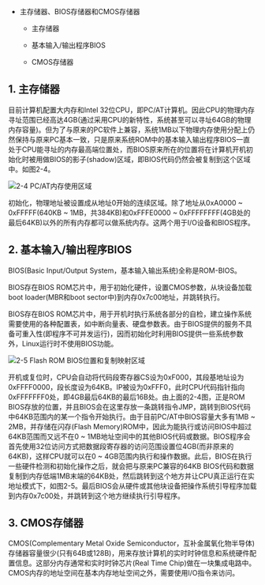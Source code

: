 - 主存储器、BIOS存储器和CMOS存储器

    - 主存储器

    - 基本输入/输出程序BIOS

    - CMOS存储器

## 1. 主存储器

目前计算机配置大内存和Intel 32位CPU，即PC/AT计算机。因此CPU的物理内存寻址范围已经高达4GB(通过采用CPU的新特性，系统甚至可以寻址64GB的物理内存容量)。但为了与原来的PC软件上兼容，系统1MB以下物理内存使用分配上仍然保持与原来PC基本一致，只是原来系统ROM中的基本输入输出程序BIOS一直处于CPU能寻址的内存最高端位置处，而BIOS原来所在的位置将在计算机开机初始化时被用做BIOS的影子(shadow)区域，即BIOS代码仍然会被复制到这个区域中。如图2-4。

![2-4 PC/AT内存使用区域](images/3.png)

初始化，物理地址被设置成从地址0开始的连续区域。除了地址从0xA0000 ~ 0xFFFFF(640KB ~ 1MB，共384KB)和0xFFFE0000 ~ 0xFFFFFFFF(4GB处的最后64KB)以外的所有内存都可以做系统内存。这两个用于I/O设备和BIOS程序。

## 2. 基本输入/输出程序BIOS

BIOS(Basic Input/Output System，基本输入输出系统)全称是ROM-BIOS。

BIOS存在BIOS ROM芯片中，用于初始化硬件，设置CMOS参数，从块设备加载boot loader(MBR和boot sector中)到内存0x7c00地址，并跳转执行。

BIOS存在BIOS ROM芯片中，用于开机时执行系统各部分的自检，建立操作系统需要使用的各种配置表，如中断向量表、硬盘参数表。由于BIOS提供的服务不具备可重入性(即程序不可并发运行)，因而初始化时利用BIOS提供一些系统参数外，Linux运行时不使用BIOS功能。

![2-5 Flash ROM BIOS位置和复制映射区域](images/4.png)

开机或复位时，CPU会自动将代码段寄存器CS设为0xF000，其段基地址设为0xFFFF0000，段长度设为64KB。IP被设为0xFFF0，此时CPU代码指针指向0xFFFFFFF0处，即4GB最后64KB的最后16B处。由上面的2-4图，正是ROM BIOS存放的位置，并且BIOS会在这里存放一条跳转指令JMP，跳转到BIOS代码中64KB范围内的某一个指令开始执行。由于目前PC/AT中BIOS容量大多有1MB ~ 2MB，并存储在闪存(Flash Memory)ROM中，因此为能执行或访问BIOS中超过64KB范围而又远不在0 ~ 1MB地址空间中的其他BIOS代码或数据。BIOS程序会首先使用32位访问方式把数据段寄存器的访问范围设置位4GB(而非原来的64KB)，这样CPU就可以在0 ~ 4GB范围内执行和操作数据。此后，BIOS在执行一些硬件检测和初始化操作之后，就会把与原来PC兼容的64KB BIOS代码和数据复制到内存低端1MB末端的64KB处，然后跳转到这个地方并让CPU真正运行在实地址模式下，如图2-5。最后BIOS会从硬件或其他块设备把操作系统引导程序加载到内存0x7c00处，并跳转到这个地方继续执行引导程序。

## 3. CMOS存储器

CMOS(Complementary Metal Oxide Semiconductor，互补金属氧化物半导体)存储器容量很少(只有64B或128B)，用来存放计算机的实时时钟信息和系统硬件配置信息。这部分内存通常和实时时钟芯片(Real Time Chip)做在一块集成电路中。CMOS内存的地址空间在基本内存地址空间之外，需要使用I/O指令来访问。